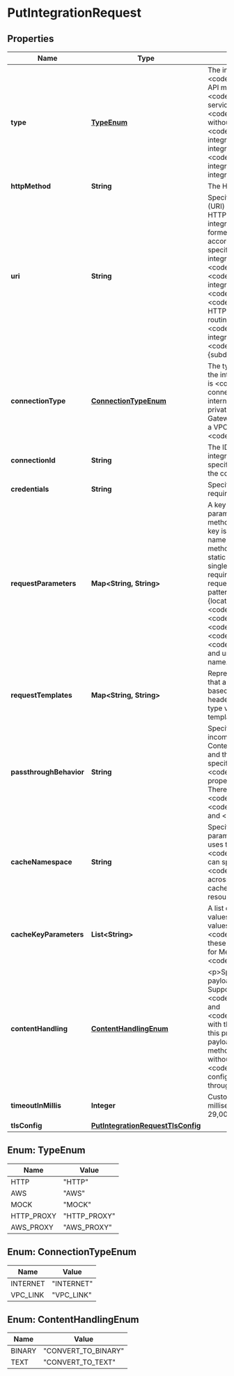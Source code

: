 

# PutIntegrationRequest


## Properties

| Name | Type | Description | Notes |
|------------ | ------------- | ------------- | -------------|
|**type** | [**TypeEnum**](#TypeEnum) | The integration type. The valid value is &lt;code&gt;HTTP&lt;/code&gt; for integrating an API method with an HTTP backend; &lt;code&gt;AWS&lt;/code&gt; with any AWS service endpoints; &lt;code&gt;MOCK&lt;/code&gt; for testing without actually invoking the backend; &lt;code&gt;HTTP_PROXY&lt;/code&gt; for integrating with the HTTP proxy integration; &lt;code&gt;AWS_PROXY&lt;/code&gt; for integrating with the Lambda proxy integration.  |  |
|**httpMethod** | **String** | The HTTP method for the integration. |  [optional] |
|**uri** | **String** | Specifies Uniform Resource Identifier (URI) of the integration endpoint. For HTTP or &lt;code&gt;HTTP_PROXY&lt;/code&gt; integrations, the URI must be a fully formed, encoded HTTP(S) URL according to the RFC-3986 specification, for either standard integration, where &lt;code&gt;connectionType&lt;/code&gt; is not &lt;code&gt;VPC_LINK&lt;/code&gt;, or private integration, where &lt;code&gt;connectionType&lt;/code&gt; is &lt;code&gt;VPC_LINK&lt;/code&gt;. For a private HTTP integration, the URI is not used for routing. For &lt;code&gt;AWS&lt;/code&gt; or &lt;code&gt;AWS_PROXY&lt;/code&gt; integrations, the URI is of the form &lt;code&gt;arn:aws:apigateway:{region}:{subdomain.service|service}:path|action/{service_api&lt;/code&gt;}. Here, {Region} is the API Gateway region (e.g., us-east-1); {service} is the name of the integrated Amazon Web Services service (e.g., s3); and {subdomain} is a designated subdomain supported by certain Amazon Web Services service for fast host-name lookup. action can be used for an Amazon Web Services service action-based API, using an Action&#x3D;{name}&amp;amp;{p1}&#x3D;{v1}&amp;amp;p2&#x3D;{v2}... query string. The ensuing {service_api} refers to a supported action {name} plus any required input parameters. Alternatively, path can be used for an Amazon Web Services service path-based API. The ensuing service_api refers to the path to an Amazon Web Services service resource, including the region of the integrated Amazon Web Services service, if applicable. For example, for integration with the S3 API of &lt;code&gt;GetObject&lt;/code&gt;, the &lt;code&gt;uri&lt;/code&gt; can be either &lt;code&gt;arn:aws:apigateway:us-west-2:s3:action/GetObject&amp;amp;Bucket&#x3D;{bucket}&amp;amp;Key&#x3D;{key}&lt;/code&gt; or &lt;code&gt;arn:aws:apigateway:us-west-2:s3:path/{bucket}/{key}&lt;/code&gt;. |  [optional] |
|**connectionType** | [**ConnectionTypeEnum**](#ConnectionTypeEnum) | The type of the network connection to the integration endpoint. The valid value is &lt;code&gt;INTERNET&lt;/code&gt; for connections through the public routable internet or &lt;code&gt;VPC_LINK&lt;/code&gt; for private connections between API Gateway and a network load balancer in a VPC. The default value is &lt;code&gt;INTERNET&lt;/code&gt;. |  [optional] |
|**connectionId** | **String** | The ID of the VpcLink used for the integration. Specify this value only if you specify &lt;code&gt;VPC_LINK&lt;/code&gt; as the connection type. |  [optional] |
|**credentials** | **String** | Specifies whether credentials are required for a put integration. |  [optional] |
|**requestParameters** | **Map&lt;String, String&gt;** | A key-value map specifying request parameters that are passed from the method request to the back end. The key is an integration request parameter name and the associated value is a method request parameter value or static value that must be enclosed within single quotes and pre-encoded as required by the back end. The method request parameter value must match the pattern of &lt;code&gt;method.request.{location}.{name}&lt;/code&gt;, where &lt;code&gt;location&lt;/code&gt; is &lt;code&gt;querystring&lt;/code&gt;, &lt;code&gt;path&lt;/code&gt;, or &lt;code&gt;header&lt;/code&gt; and &lt;code&gt;name&lt;/code&gt; must be a valid and unique method request parameter name. |  [optional] |
|**requestTemplates** | **Map&lt;String, String&gt;** | Represents a map of Velocity templates that are applied on the request payload based on the value of the Content-Type header sent by the client. The content type value is the key in this map, and the template (as a String) is the value. |  [optional] |
|**passthroughBehavior** | **String** | Specifies the pass-through behavior for incoming requests based on the Content-Type header in the request, and the available mapping templates specified as the &lt;code&gt;requestTemplates&lt;/code&gt; property on the Integration resource. There are three valid values: &lt;code&gt;WHEN_NO_MATCH&lt;/code&gt;, &lt;code&gt;WHEN_NO_TEMPLATES&lt;/code&gt;, and &lt;code&gt;NEVER&lt;/code&gt;.  |  [optional] |
|**cacheNamespace** | **String** | Specifies a group of related cached parameters. By default, API Gateway uses the resource ID as the &lt;code&gt;cacheNamespace&lt;/code&gt;. You can specify the same &lt;code&gt;cacheNamespace&lt;/code&gt; across resources to return the same cached data for requests to different resources. |  [optional] |
|**cacheKeyParameters** | **List&lt;String&gt;** | A list of request parameters whose values API Gateway caches. To be valid values for &lt;code&gt;cacheKeyParameters&lt;/code&gt;, these parameters must also be specified for Method &lt;code&gt;requestParameters&lt;/code&gt;. |  [optional] |
|**contentHandling** | [**ContentHandlingEnum**](#ContentHandlingEnum) | &lt;p&gt;Specifies how to handle request payload content type conversions. Supported values are &lt;code&gt;CONVERT_TO_BINARY&lt;/code&gt; and &lt;code&gt;CONVERT_TO_TEXT&lt;/code&gt;, with the following behaviors:&lt;/p&gt; &lt;p&gt;If this property is not defined, the request payload will be passed through from the method request to integration request without modification, provided that the &lt;code&gt;passthroughBehavior&lt;/code&gt; is configured to support payload pass-through.&lt;/p&gt; |  [optional] |
|**timeoutInMillis** | **Integer** | Custom timeout between 50 and 29,000 milliseconds. The default value is 29,000 milliseconds or 29 seconds. |  [optional] |
|**tlsConfig** | [**PutIntegrationRequestTlsConfig**](PutIntegrationRequestTlsConfig.md) |  |  [optional] |



## Enum: TypeEnum

| Name | Value |
|---- | -----|
| HTTP | &quot;HTTP&quot; |
| AWS | &quot;AWS&quot; |
| MOCK | &quot;MOCK&quot; |
| HTTP_PROXY | &quot;HTTP_PROXY&quot; |
| AWS_PROXY | &quot;AWS_PROXY&quot; |



## Enum: ConnectionTypeEnum

| Name | Value |
|---- | -----|
| INTERNET | &quot;INTERNET&quot; |
| VPC_LINK | &quot;VPC_LINK&quot; |



## Enum: ContentHandlingEnum

| Name | Value |
|---- | -----|
| BINARY | &quot;CONVERT_TO_BINARY&quot; |
| TEXT | &quot;CONVERT_TO_TEXT&quot; |



